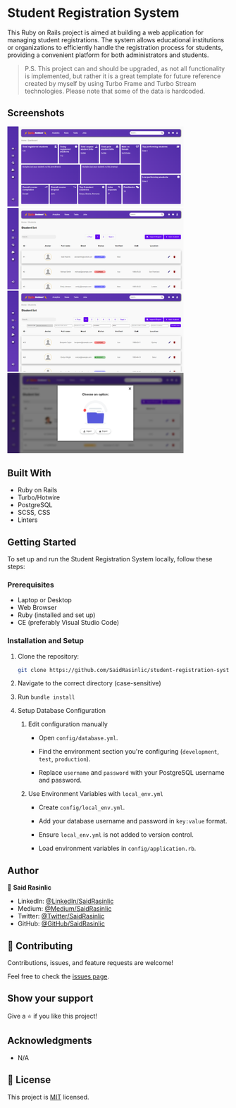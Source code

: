 # Student Registration System

This Ruby on Rails project is aimed at building a web application for managing student registrations. The system allows educational institutions or organizations to efficiently handle the registration process for students, providing a convenient platform for both administrators and students.

> P.S. This project can and should be upgraded, as not all functionality is implemented, but rather it is a great template for future reference created by myself by using Turbo Frame and Turbo Stream technologies. Please note that some of the data is hardcoded.

## Screenshots
<!-- ![Desktop Snapshot](./app/assets/images/Turbo-Dashboard.png) -->
<p float="left">
  <img src="./app/assets/images/Turbo-Analytics.png" width="400" />
  <img src="./app/assets/images/Turbo-Dashboard.png" width="400" />
  <img src="./app/assets/images/Turbo-Create.png" width="400" /> 
  <img src="./app/assets/images/Turbo-Modal.png" width="400" />
</p>

## Built With

- Ruby on Rails
- Turbo/Hotwire
- PostgreSQL
- SCSS, CSS
- Linters

## Getting Started

To set up and run the Student Registration System locally, follow these steps:

### Prerequisites

- Laptop or Desktop
- Web Browser
- Ruby (installed and set up)
- CE (preferably Visual Studio Code)

### Installation and Setup

1. Clone the repository:
   ```bash
   git clone https://github.com/SaidRasinlic/student-registration-system.git 
   ```
2. Navigate to the correct directory (case-sensitive)

3. Run `bundle install`

4. Setup Database Configuration 

   1. Edit configuration manually

      - Open `config/database.yml`.

      - Find the environment section you're configuring (`development`, `test`, `production`).

      - Replace `username` and `password` with your PostgreSQL username and password.

   2. Use Environment Variables with `local_env.yml`

      - Create `config/local_env.yml`.

      - Add your database username and password in `key:value` format.

      - Ensure `local_env.yml` is not added to version control.

      - Load environment variables in `config/application.rb`.

## Author

👤 **Said Rasinlic**

- LinkedIn: [@LinkedIn/SaidRasinlic](https://www.linkedin.com/in/SaidRasinlic)
- Medium: [@Medium/SaidRasinlic](https://medium.com/@SaidRasinlic)
- Twitter: [@Twitter/SaidRasinlic](https://twitter.com/SaidRasinlic)
- GitHub: [@GitHub/SaidRasinlic](https://github.com/SaidRasinlic)


## 🤝 Contributing

Contributions, issues, and feature requests are welcome!

Feel free to check the [issues page](../../issues/).

## Show your support

Give a ⭐️ if you like this project!

## Acknowledgments

- N/A

## 📝 License

This project is [MIT](LICENSE) licensed.
